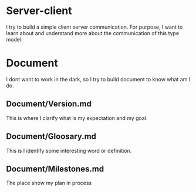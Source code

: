 # Server-client
I try to build a simple client server communication. For purpose, I want to learn about and understand more about the communication of this type model.

# Document
I dont want to work in the dark, so I try to build document to know what am I do.

## Document/Version.md
This is where I clarify what is my expectation and my goal.

## Document/Gloosary.md
This is I identify some interesting word or definition.

## Document/Milestones.md
The place show my plan in process
